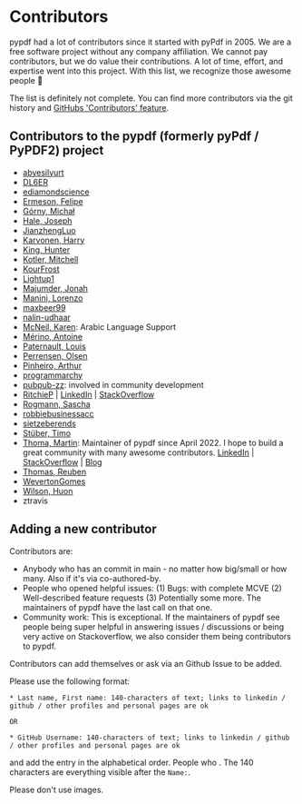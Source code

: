 # Contributors

pypdf had a lot of contributors since it started with pyPdf in 2005. We are
a free software project without any company affiliation. We cannot pay
contributors, but we do value their contributions. A lot of time, effort, and
expertise went into this project. With this list, we recognize those awesome
people 🤗

The list is definitely not complete. You can find more contributors via the git
history and [GitHubs 'Contributors' feature](https://github.com/py-pdf/pypdf/graphs/contributors).

## Contributors to the pypdf (formerly pyPdf / PyPDF2) project

* [abyesilyurt](https://github.com/abyesilyurt)
* [DL6ER](https://github.com/DL6ER)
* [ediamondscience](https://github.com/ediamondscience)
* [Ermeson, Felipe](https://github.com/FelipeErmeson)
* [Górny, Michał](https://github.com/mgorny)
* [Hale, Joseph](https://github.com/thehale)
* [JianzhengLuo](https://github.com/JianzhengLuo)
* [Karvonen, Harry](https://github.com/Hatell/)
* [King, Hunter](https://github.com/neversphere)
* [Kotler, Mitchell](https://github.com/mitchelljkotler)
* [KourFrost](https://github.com/KourFrost)
* [Lightup1](https://github.com/Lightup1)
* [Majumder, Jonah](https://github.com/jonahmajumder)
* [Manini, Lorenzo](https://github.com/lorenzomanini)
* [maxbeer99](https://github.com/maxbeer99)
* [nalin-udhaar](https://github.com/nalin-udhaar)
* [McNeil, Karen](https://github.com/karenlmcneil): Arabic Language Support
* [Mérino, Antoine](https://github.com/Merinorus)
* [Paternault, Louis](https://framagit.org/spalax)
* [Perrensen, Olsen](https://github.com/olsonperrensen)
* [Pinheiro, Arthur](https://github.com/xilopaint)
* [programmarchy](https://github.com/programmarchy)
* [pubpub-zz](https://github.com/pubpub-zz): involved in community development
* [RitchieP](https://github.com/RitchieP) | [LinkedIn](https://www.linkedin.com/in/ritchie-p-892b31115/) | [StackOverflow](https://stackoverflow.com/users/13328625/casual-r?tab=profile)
* [Rogmann, Sascha](https://github.com/srogmann)
* [robbiebusinessacc](https://github.com/robbiebusinessacc)
* [sietzeberends](https://github.com/sietzeberends)
* [Stüber, Timo](https://github.com/omit66)
* [Thoma, Martin](https://github.com/MartinThoma): Maintainer of pypdf since April 2022. I hope to build a great community with many awesome contributors. [LinkedIn](https://www.linkedin.com/in/martin-thoma/) | [StackOverflow](https://stackoverflow.com/users/562769/martin-thoma) | [Blog](https://martin-thoma.com/)
* [Thomas, Reuben](https://github.com/rrthomas)
* [WevertonGomes](https://github.com/WevertonGomesCosta)
* [Wilson, Huon](https://github.com/huonw)
* ztravis

## Adding a new contributor

Contributors are:

* Anybody who has an commit in main - no matter how big/small or how many. Also if it's via co-authored-by.
* People who opened helpful issues:
  (1) Bugs: with complete MCVE
  (2) Well-described feature requests
  (3) Potentially some more.
  The maintainers of pypdf have the last call on that one.
* Community work: This is exceptional. If the maintainers of pypdf see people
  being super helpful in answering issues / discussions or being very active on
  Stackoverflow, we also consider them being contributors to pypdf.

Contributors can add themselves or ask via an Github Issue to be added.

Please use the following format:

```
* Last name, First name: 140-characters of text; links to linkedin / github / other profiles and personal pages are ok

OR

* GitHub Username: 140-characters of text; links to linkedin / github / other profiles and personal pages are ok
```

and add the entry in the alphabetical order. People who . The 140 characters are everything visible after the `Name:`.

Please don't use images.
